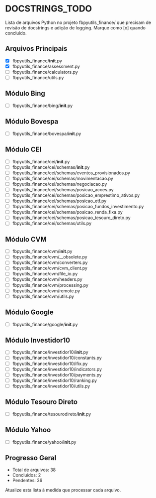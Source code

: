 # DOCSTRINGS_TODO

Lista de arquivos Python no projeto fbpyutils_finance/ que precisam de revisão de docstrings e adição de logging. Marque como [x] quando concluído.

## Arquivos Principais
- [x] fbpyutils_finance/__init__.py
- [x] fbpyutils_finance/assessment.py
- [ ] fbpyutils_finance/calculators.py
- [ ] fbpyutils_finance/utils.py

## Módulo Bing
- [ ] fbpyutils_finance/bing/__init__.py

## Módulo Bovespa
- [ ] fbpyutils_finance/bovespa/__init__.py

## Módulo CEI
- [ ] fbpyutils_finance/cei/__init__.py
- [ ] fbpyutils_finance/cei/schemas/__init__.py
- [ ] fbpyutils_finance/cei/schemas/eventos_provisionados.py
- [ ] fbpyutils_finance/cei/schemas/movimentacao.py
- [ ] fbpyutils_finance/cei/schemas/negociacao.py
- [ ] fbpyutils_finance/cei/schemas/posicao_acoes.py
- [ ] fbpyutils_finance/cei/schemas/posicao_emprestimo_ativos.py
- [ ] fbpyutils_finance/cei/schemas/posicao_etf.py
- [ ] fbpyutils_finance/cei/schemas/posicao_fundos_investimento.py
- [ ] fbpyutils_finance/cei/schemas/posicao_renda_fixa.py
- [ ] fbpyutils_finance/cei/schemas/posicao_tesouro_direto.py
- [ ] fbpyutils_finance/cei/schemas/utils.py

## Módulo CVM
- [ ] fbpyutils_finance/cvm/__init__.py
- [ ] fbpyutils_finance/cvm/__obsolete.py
- [ ] fbpyutils_finance/cvm/converters.py
- [ ] fbpyutils_finance/cvm/cvm_client.py
- [ ] fbpyutils_finance/cvm/file_io.py
- [ ] fbpyutils_finance/cvm/headers.py
- [ ] fbpyutils_finance/cvm/processing.py
- [ ] fbpyutils_finance/cvm/remote.py
- [ ] fbpyutils_finance/cvm/utils.py

## Módulo Google
- [ ] fbpyutils_finance/google/__init__.py

## Módulo Investidor10
- [ ] fbpyutils_finance/investidor10/__init__.py
- [ ] fbpyutils_finance/investidor10/constants.py
- [ ] fbpyutils_finance/investidor10/ifix.py
- [ ] fbpyutils_finance/investidor10/indicators.py
- [ ] fbpyutils_finance/investidor10/payments.py
- [ ] fbpyutils_finance/investidor10/ranking.py
- [ ] fbpyutils_finance/investidor10/utils.py

## Módulo Tesouro Direto
- [ ] fbpyutils_finance/tesourodireto/__init__.py

## Módulo Yahoo
- [ ] fbpyutils_finance/yahoo/__init__.py

## Progresso Geral
- Total de arquivos: 38
- Concluídos: 2
- Pendentes: 36

Atualize esta lista à medida que processar cada arquivo.